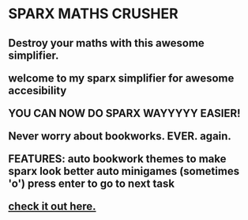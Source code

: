 <h1>SPARX MATHS CRUSHER
<h2>Destroy your maths with this awesome simplifier.


welcome to my sparx simplifier for awesome accesibility

YOU CAN NOW DO SPARX **WAYYYYY** EASIER!

Never worry about bookworks. EVER. again.


**FEATURES:**
auto bookwork
themes to make sparx look better
auto minigames (sometimes 'o')
press enter to go to next task

[check it out here.](https://opposite-quintessential-waltz.glitch.me)

